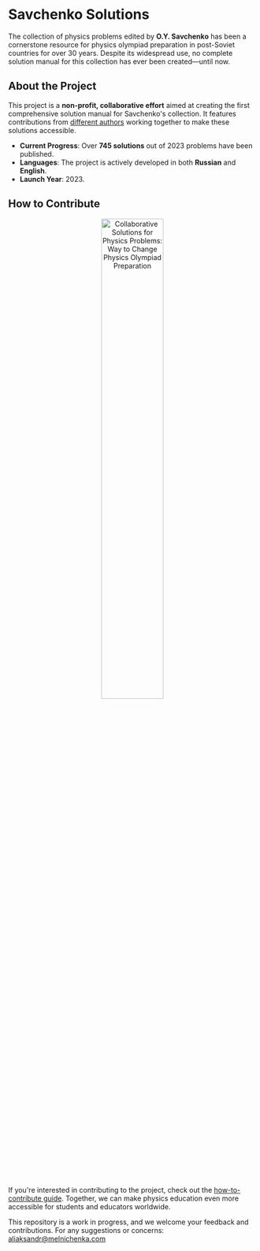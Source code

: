 # Savchenko Solutions


The collection of physics problems edited by **O.Y. Savchenko** has been a cornerstone resource for physics olympiad preparation in post-Soviet countries for over 30 years. Despite its widespread use, no complete solution manual for this collection has ever been created—until now.

## About the Project

This project is a **non-profit, collaborative effort** aimed at creating the first comprehensive solution manual for Savchenko's collection. It features contributions from [different authors](https://savchenkosolutions.com/about#team) working together to make these solutions accessible.

- **Current Progress**: Over **745 solutions** out of 2023 problems have been published.
- **Languages**: The project is actively developed in both **Russian** and **English**.
- **Launch Year**: 2023.

## How to Contribute

<div align="center">
  <a href="https://youtu.be/d-x7Lk-mfTs">
    <img src="https://github.com/user-attachments/assets/69bf0ec9-6371-4fa6-9ade-3f6e6ac04584" alt="Collaborative Solutions for Physics Problems: Way to Change Physics Olympiad Preparation" style="width:50%; height:auto;">
  </a>
</div>

If you're interested in contributing to the project, check out the [how-to-contribute guide](https://savchenkosolutions.com/study-guide). Together, we can make physics education even more accessible for students and educators worldwide.

This repository is a work in progress, and we welcome your feedback and contributions. For any suggestions or concerns: [aliaksandr@melnichenka.com](mailto:aliaksandr@melnichenka.com)
